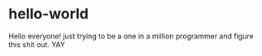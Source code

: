 # hello-world

Hello everyone! just trying to be a one in a million programmer and figure this shit out. YAY

